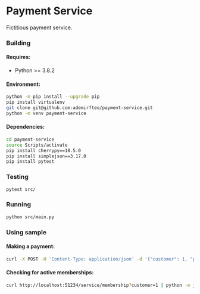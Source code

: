 Payment Service
==========

Fictitious payment service.

### Building
#### Requires:
- Python >= 3.8.2

#### Environment:
```bash
python -m pip install --upgrade pip
pip install virtualenv
git clone git@github.com:ademirfteo/payment-service.git
python -m venv payment-service
```

#### Dependencies:
```bash
cd payment-service
source Scripts/activate
pip install cherrypy==18.5.0
pip install simplejson==3.17.0
pip install pytest
```

### Testing
```bash
pytest src/
```

### Running
```bash
python src/main.py
```

### Using sample
#### Making a payment:
```bash
curl -X POST -H 'Content-Type: application/json' -d '{"customer": 1, "products": [2, 4, 6, 8, 12], "creditcard": "43567890-987654367"}' http://localhost:51234/service/pay | python -m json.tool
```
#### Checking for active memberships:
```bash
curl http://localhost:51234/service/membership?customer=1 | python -m json.tool
```
